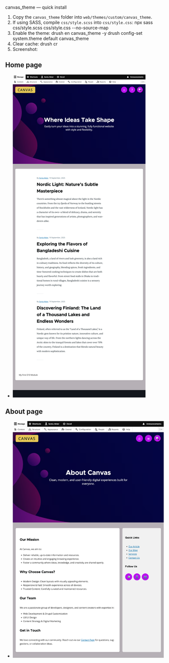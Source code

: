 canvas_theme — quick install

1. Copy the `canvas_theme` folder into `web/themes/custom/canvas_theme`.
2. If using SASS, compile `css/style.scss` into `css/style.css`:
   npx sass css/style.scss css/style.css --no-source-map
3. Enable the theme:
   drush en canvas_theme -y
   drush config-set system.theme default canvas_theme
4. Clear cache:
   drush cr
5. Screenshot:

## Home page

- ![Alt text](https://github.com/soniaakter08/Drupal_Project/blob/master/web/themes/custom/canvas/images/home_page.png)

## About page

- ![Alt text](https://github.com/soniaakter08/Drupal_Project/blob/master/web/themes/custom/canvas/images/about_page.png)
